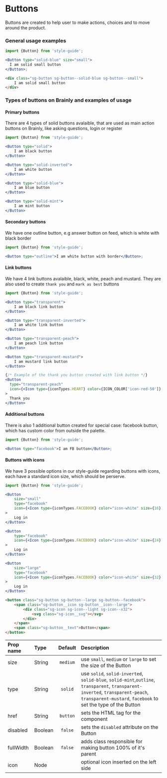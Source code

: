 # Buttons

Buttons are created to help user to make actions, choices and to move around the product.

### General usage examples

```jsx
import {Button} from 'style-guide';

<Button type="solid-blue" size="small">
  I am solid small button
</Button>;
```

```HTML
<div class="sg-button sg-button--solid-blue sg-button--small">
    I am solid small button
</div>
```

### Types of buttons on Brainly and examples of usage

#### Primary buttons

There are 4 types of solid buttons avalaible, that are used as main action buttons on Brainly, like asking questions, login or register

```jsx
import {Button} from 'style-guide';

<Button type="solid">
    I am black button
</Button>

<Button type="solid-inverted">
    I am white button
</Button>

<Button type="solid-blue">
    I am blue button
</Button>

<Button type="solid-mint">
    I am mint button
</Button>
```

#### Secondary buttons

We have one outline button, e.g answer button on feed, which is white with black border

```jsx
import {Button} from 'style-guide';

<Button type="outline">I am white button with border</Button>;
```

#### Link buttons

We have 4 link buttons avalaible, black, white, peach and mustard. They are also used to create `thank you` and `mark as best` buttons

```jsx
import {Button} from 'style-guide';

<Button type="transparent">
    I am black link button
</Button>

<Button type="transparent-inverted">
    I am white link button
</Button>

<Button type="transparent-peach">
    I am peach link button
</Button>

<Button type="transparent-mustard">
    I am mustard link button
</Button>

{/* Example of the thank you button created with link button */}
<Button
  type="transparent-peach"
  icon={<Icon type={iconTypes.HEART} color={ICON_COLOR['icon-red-50']} size={24} />}
>
  Thank you
</Button>
```

#### Additional buttons

There is also 1 additional button created for special case: facebook button, which has custom color from outside the palette.

```jsx
import {Button} from 'style-guide';

<Button type="facebook">I am FB button</Button>;
```

#### Buttons with icons

We have 3 possible options in our style-guide regarding buttons with icons, each have a standard icon size, which should be perserve.

```jsx
import {Button} from 'style-guide';

<Button
    size="small"
    type="facebook"
    icon={<Icon type={iconTypes.FACEBOOK} color="icon-white" size={16} />}
>
    Log in
</Button>

<Button
    type="facebook"
    icon={<Icon type={iconTypes.FACEBOOK} color="icon-white" size={24} />}
>
    Log in
</Button>

<Button
    size="large"
    type="facebook"
    icon={<Icon type={iconTypes.FACEBOOK} color="icon-white" size={32} />}
>
    Log in
</Button>
```

```HTML
<button class="sg-button sg-button--large sg-button--facebook">
    <span class="sg-button__icon sg-button__icon--large">
        <div class="sg-icon sg-icon--light sg-icon--x32">
            <svg class="sg-icon__svg"></svg>
        </div>
    </span>
    <span class="sg-button__text">Button</span>
</button>
```

| Prop name | Type    | Default  | Description                                                                                                                                                                                      |
| :-------- | :------ | :------: | :----------------------------------------------------------------------------------------------------------------------------------------------------------------------------------------------- |
| size      | String  | `medium` | use `small`, `medium` or `large` to set the size of the Button                                                                                                                                   |
| type      | String  | `solid`  | use `solid`, `solid-inverted`, `solid-blue`, `solid-mint`,`outline`, `transparent`, `transparent-inverted`, `transparent-peach`, `transparent-mustard`, `facebook` to set the type of the Button |
| href      | String  | `button` | sets the HTML tag for the component                                                                                                                                                              |
| disabled  | Boolean | `false`  | sets the `disabled` attribute on the Button                                                                                                                                                      |
| fullWidth | Boolean | `false`  | adds class responsible for making button 100% of it's parent                                                                                                                                     |
| icon      | Node    |          | optional icon inserted on the left side                                                                                                                                                          |
